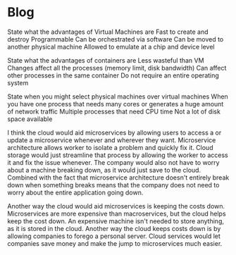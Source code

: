 # Blog
 State what the advantages of Virtual Machines are
  Fast to create and destroy
  Programmable
    Can be orchestrated via software
  Can be moved to another physical machine
  Allowed to emulate at a chip and device level
 
 State what the advantages of containers are
  Less wasteful than VM
  Changes affect all the processes (memory limit, disk bandwidth)
  Can affect other processes in the same container
  Do not require an entire operating system
  
 
 State when you might select physical machines over virtual machines
  When you have one process that needs many cores or generates a huge amount of network traffic
  Multiple processes that need CPU time
  Not a lot of disk space available
  
 I think the cloud would aid microservices by allowing users to access a or update a microservice whenever and wherever they want. Microservice architecture allows worker to isolate a problem
 and quickly fix it. Cloud storage would just streamline that process by allowing the worker to access it and fix the issue whenever. The company would also not have to worry about
 a machine breaking down, as it would just save to the cloud. Combined with the fact that microservice architecture doesn't entirely break down when something breaks means that the
 company does not need to worry about the entire application going down.
 
 Another way the cloud would aid microservices is keeping the costs down. Microservices are more expensive than macroservices, but the cloud helps keep the cost down. An expensive
 machine isn't needed to store anything, as it is stored in the cloud. Another way the cloud keeps costs down is by allowing companies to forego a personal server. Cloud services
 would let companies save money and make the jump to microservices much easier.
